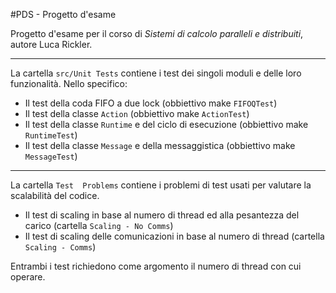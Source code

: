 #PDS - Progetto d'esame

Progetto d'esame per il corso di *Sistemi di calcolo paralleli e distribuiti*, autore Luca Rickler.

---

La cartella `src/Unit Tests` contiene i test dei singoli moduli e delle loro funzionalità. Nello specifico:

- Il test della coda FIFO a due lock (obbiettivo make `FIFOQTest`)
- Il test della classe `Action` (obbiettivo make `ActionTest`)
- Il test della classe `Runtime` e del ciclo di esecuzione (obbiettivo make `RuntimeTest`)
- Il test della classe `Message` e della messaggistica (obbiettivo make `MessageTest`)

---

La cartella `Test  Problems` contiene i problemi di test usati per valutare la scalabilità del codice.

- Il test di scaling in base al numero di thread ed alla pesantezza del carico (cartella `Scaling - No Comms`)
- Il test di scaling delle comunicazioni in base al numero di thread (cartella `Scaling - Comms`)

Entrambi i test richiedono come argomento il numero di thread con cui operare.

